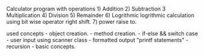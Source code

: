 Calculator program with operations
    1) Addition
    2) Subtraction
    3 Multiplication
    4) Division
    5) Remainder
    6) Logrithmic
        logrithmic calculation using bit wise operator right shift.
    7) power raise to.


used concepts
        - object creation.
        - method creation.
        - if-else && switch case
        - user input using scanner class
        - formatted output "printf statements"
        - recursion 
        - basic concepts.